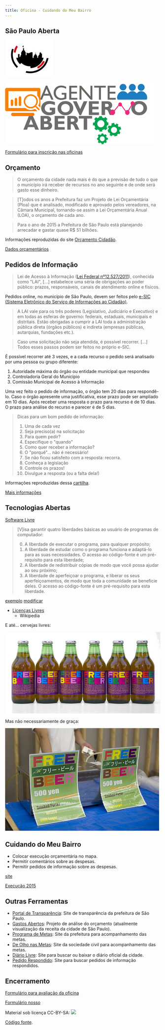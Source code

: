 ```yaml
---
title: Oficina - Cuidando do Meu Bairro
---
```



## São Paulo Aberta

[![](imgs/spaberta.jpg "São Paulo Aberta")](http://saopauloaberta.prefeitura.sp.gov.br)

[![](imgs/agente.png "Agente Governo Aberto")](http://saopauloaberta.prefeitura.sp.gov.br/index.php/tag/agente-de-governo-aberto)

[Formulário para inscrição nas oficinas](https://docs.google.com/forms/d/1ls3HTTN-2VA24noPghfH2wBAtIAsdB-IGahoFkIj13s/viewform)



## Orçamento


> O orçamento da cidade nada mais é do que a previsão de tudo o que o município irá receber de recursos no ano seguinte e de onde será gasto esse dinheiro.

> [T]odos os anos a Prefeitura faz um Projeto de Lei Orçamentária (Ploa) que é analisado, modificado e aprovado pelos vereadores, na Câmara Municipal, tornando-se assim a Lei Orçamentária Anual (LOA), o orçamento de cada ano.

> Para o ano de 2015 a Prefeitura de São Paulo está planejando arrecadar e gastar quase R$ 51 bilhões. 

Informações reproduzidas do site [Orçamento Cidadão](http://planejasampa.prefeitura.sp.gov.br/orcamento-cidadao).

[Dados orçamentários](http://orcamento.prefeitura.sp.gov.br)



## Pedidos de Informação

> Lei de Acesso à Informação ([Lei Federal nº12.527/2011](http://www.planalto.gov.br/ccivil_03/_ato2011-2014/2011/lei/l12527.htm)), conhecida como "LAI", [...] estabelece uma séria de obrigações ao poder público: prazos, responsáveis, canais de atendimento online e físicos.

Pedidos online, no município de São Paulo, devem ser feitos pelo [e-SIC (Sistema Eletrônico do Serviço de Informações ao Cidadão)](http://esic.prefeitura.sp.gov.br).

> A LAI vale para os três poderes (Legislativo, Judiciário e Executivo) e em todas as esferas de governo: federais, estaduais, municipais e distritais.
> Estão obrigadas a cumprir a LAI toda a administração pública direta (órgãos públicos) e indireta (empresas públicas, autarquias, fundações etc.).

> Caso uma solicitação não seja atendida, é possível recorrer. [...] Todos esses passos podem ser feitos no próprio e-SIC.

É possível recorrer até 3 vezes, e a cada recurso o pedido será analisado por uma pessoa ou grupo diferente:

1. Autoridade máxima do órgão ou entidade municipal que respondeu
2. Controladoria Geral do Município
3. Comissão Municipal de Acesso à Informação

Uma vez feito o pedido de informação, o órgão tem 20 dias para respondê-lo.
Caso o órgão apresente uma justificativa, esse prazo pode ser ampliado em 10 dias.
Após receber uma resposta o prazo para recurso é de 10 dias.
O prazo para análise do recurso e parecer é de 5 dias.

> Dicas para um bom pedido de informação:
> 
> 1. Uma de cada vez
> 2. Seja preciso(a) na solicitação
> 3. Para quem pedir?
> 4. Especifique o "quando"
> 5. Como quer receber a informação?
> 6. O "porquê"... não é necessário!
> 7. Se não ficou satisfeito com a resposta: recorra.
> 8. Conheça a legislação
> 9. Controle os prazos!
> 10. Divulgue a resposta (ou a falta dela!)

Informações reproduzidas dessa [cartilha](http://cafehacker.prefeitura.sp.gov.br/wp-content/uploads/2014/09/cartilha_acessoainfosp.pdf).

[Mais informações](http://transparencia.prefeitura.sp.gov.br/acesso-a-informacao)


## Tecnologias Abertas

[Software Livre](https://pt.wikipedia.org/wiki/Software_livre)

> [V]isa garantir quatro liberdades básicas ao usuário de programas de computador:
>
> 0. A liberdade de executar o programa, para qualquer propósito;
> 1. A liberdade de estudar como o programa funciona e adaptá-lo para as suas necessidades. O acesso ao código-fonte é um pré-requisito para esta liberdade;
> 2. A liberdade de redistribuir cópias de modo que você possa ajudar ao seu próximo;
> 3. A liberdade de aperfeiçoar o programa, e liberar os seus aperfeiçoamentos, de modo que toda a comunidade se beneficie deles. O acesso ao código-fonte é um pré-requisito para esta liberdade.

[exemplo](exemplo.html)
[modificar](http://plnkr.co/edit/kENtfEQYmyBKBzr0sQt3?p=preview)

- [Licenças Livres](https://pt.wikipedia.org/wiki/Licen%C3%A7a_livre)
    - Wikipedia

E até... cervejas livres:

[![](imgs/freebeer.jpg)](http://freebeer.org)

Mas não necessariamente de graça:

[![](imgs/asinfreedom.jpg)](http://freebeer.org)



## Cuidando do Meu Bairro

- Colocar execução orçamentária no mapa.
- Permitir comentários sobre as despesas.
- Permitir pedidos de informação sobre as despesas.

[site](https://cuidando.vc)

[Execução 2015](http://orcamento.prefeitura.sp.gov.br/orcamento/uploads/2015/basedadosexecucao2015.ods)

## Outras Ferramentas

- [Portal de Transparência](http://transparencia.prefeitura.sp.gov.br): Site de transparência da prefeitura de São Paulo.
- [Gastos Abertos](http://gastosabertos.org): Projeto de análise do orçamento (atualmente visualização da receita da cidade de São Paulo).
- [Programa de Metas](http://planejasampa.prefeitura.sp.gov.br/metas): Site da prefeitura para acompanhamento das metas.
- [De Olho nas Metas](http://deolhonasmetas.org.br): Site da sociedade civil para acompanhamento das metas.
- [Diário Livre](http://devcolab.each.usp.br/do): Site para buscar ou baixar o diário oficial da cidade.
- [Pedido Respondido](http://pedidorespondido.info): Site para buscar pedidos de informação respondidos.


## Encerramento

[Formulário para avaliação da oficina](https://docs.google.com/forms/d/1nWXqAWhNJrhfxZuziJSBB6cLMKOJNBnuIS7Y-EReCnk/viewform)

[Formulário nosso](http://devcolab.each.usp.br/limesurvey/index.php/survey/index/sid/639389/newtest/Y/lang/pt-BR)

Material sob licença CC-BY-SA:
[![](https://i.creativecommons.org/l/by-sa/4.0/88x31.png)](https://creativecommons.org/licenses/by-sa/4.0/deed.pt_BR)

[Código fonte](https://github.com/andresmrm/oficina-cuidando).
